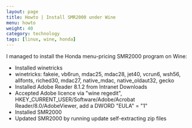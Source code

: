 ```yaml
---
layout: page
title: Howto | Install SMR2000 under Wine
menu: howto
weight: 40
category: technology
tags: [linux, wine, honda]
---
```


I managed to install the Honda menu-pricing SMR2000 program on Wine:

   * Installed winetricks
   * winetricks: fakeie, vb6run, mdac25, mdac28, jet40, vcrun6, wsh56, allfonts, riched30, mdac27, native_mdac, native_oldaut32, gecko
   * Installed Adobe Reader 8.1.2 from Intranet Downloads
   * Accepted Adobe licence via "wine regedit", HKEY_CURRENT_USER/Software/Adobe/Acrobat Reader/8.0/AdobeViewer, add a DWORD "EULA" = "1"
   * Installed SMR2000
   * Updated SMR2000 by running update self-extracting zip files
